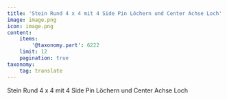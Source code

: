 ```yaml
---
title: 'Stein Rund 4 x 4 mit 4 Side Pin Löchern und Center Achse Loch'
image: image.png
icon: image.png
content:
    items:
        '@taxonomy.part': 6222
    limit: 12
    pagination: true
taxonomy:
    tag: translate
---
```


Stein Rund 4 x 4 mit 4 Side Pin Löchern und Center Achse Loch
